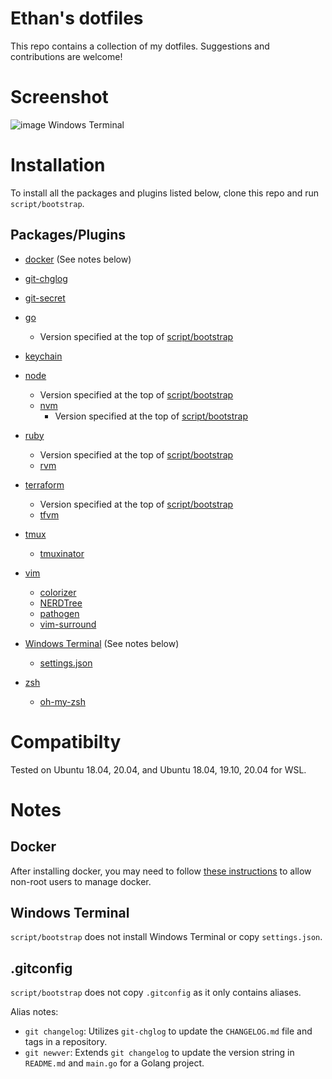 # Ethan's dotfiles

This repo contains a collection of my dotfiles. Suggestions and contributions are welcome!

# Screenshot
![image](https://user-images.githubusercontent.com/7284853/118412539-9ce46580-b668-11eb-9b7b-94a47327a7e4.png)
Windows Terminal

# Installation

To install all the packages and plugins listed below, clone this repo and run `script/bootstrap`.

## Packages/Plugins

* [docker](https://www.docker.com/) (See notes below)

* [git-chglog](https://github.com/git-chglog/git-chglog)

* [git-secret](https://git-secret.io/)

* [go](https://golang.org/)
  * Version specified at the top of [script/bootstrap](script/bootstrap)

* [keychain](https://packages.ubuntu.com/bionic/keychain)

* [node](https://nodejs.org/en/)
  * Version specified at the top of [script/bootstrap](script/bootstrap)
  * [nvm](https://github.com/nvm-sh/nvm)
    * Version specified at the top of [script/bootstrap](script/bootstrap)

* [ruby](https://www.ruby-lang.org)
  * Version specified at the top of [script/bootstrap](script/bootstrap)
  * [rvm](https://rvm.io)

* [terraform](https://terraform.io)
  * Version specified at the top of [script/bootstrap](script/bootstrap)
  * [tfvm](https://github.com/ethanhassett/tfvm)

* [tmux](https://packages.ubuntu.com/bionic/tmux)
  * [tmuxinator](https://github.com/tmuxinator/tmuxinator)

* [vim](https://packages.ubuntu.com/bionic/vim)
  * [colorizer](https://github.com/lilydjwg/colorizer)
  * [NERDTree](https://github.com/scrooloose/nerdtree)
  * [pathogen](https://github.com/tpope/vim-pathogen)
  * [vim-surround](https://github.com/tpope/vim-surround)

* [Windows Terminal](https://github.com/microsoft/terminal) (See notes below)
  * [settings.json](wsl/winterm/settings.json)

* [zsh](https://packages.ubuntu.com/bionic/zsh)
  * [oh-my-zsh](https://github.com/robbyrussell/oh-my-zsh)

# Compatibilty
Tested on Ubuntu 18.04, 20.04, and Ubuntu 18.04, 19.10, 20.04 for WSL.

# Notes
## Docker
After installing docker, you may need to follow [these instructions](https://docs.docker.com/install/linux/linux-postinstall/#manage-docker-as-a-non-root-user) to allow non-root users to manage docker.

## Windows Terminal
`script/bootstrap` does not install Windows Terminal or copy `settings.json`.

## .gitconfig
`script/bootstrap` does not copy `.gitconfig` as it only contains aliases.

Alias notes:
* `git changelog`: Utilizes `git-chglog` to update the `CHANGELOG.md` file and tags in a repository.
* `git newver`: Extends `git changelog` to update the version string in `README.md` and `main.go` for a Golang project.